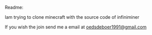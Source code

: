 Readme:

Iam trying to clone minecraft with the source code of infiniminer

If you wish the join send me a email at oedsdeboer1991@gmail.com


